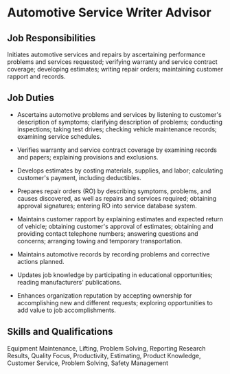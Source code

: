 # Automotive Service Writer Advisor

## Job Responsibilities

Initiates automotive services and repairs by ascertaining performance problems and services requested; verifying warranty and service contract coverage; developing estimates; writing repair orders; maintaining customer rapport and records.

## Job Duties

* Ascertains automotive problems and services by listening to customer&apos;s description of symptoms; clarifying description of problems; conducting inspections; taking test drives; checking vehicle maintenance records; examining service schedules.

* Verifies warranty and service contract coverage by examining records and papers; explaining provisions and exclusions.

* Develops estimates by costing materials, supplies, and labor; calculating customer&apos;s payment, including deductibles.

* Prepares repair orders (RO) by describing symptoms, problems, and causes discovered, as well as repairs and services required; obtaining approval signatures; entering RO into service database system.

* Maintains customer rapport by explaining estimates and expected return of vehicle; obtaining customer&apos;s approval of estimates; obtaining and providing contact telephone numbers; answering questions and concerns; arranging towing and temporary transportation.

* Maintains automotive records by recording problems and corrective actions planned.

* Updates job knowledge by participating in educational opportunities; reading manufacturers&apos; publications.

* Enhances organization reputation by accepting ownership for accomplishing new and different requests; exploring opportunities to add value to job accomplishments.

## Skills and Qualifications

Equipment Maintenance, Lifting, Problem Solving, Reporting Research Results, Quality Focus, Productivity, Estimating, Product Knowledge, Customer Service, Problem Solving, Safety Management

